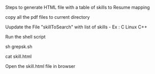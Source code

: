 Steps to generate HTML file with a table of skills to Resume mapping

copy all the pdf files to current directory

Uupdate the File "skillToSearch" with list of skills  -  Ex : C Linux C++

Run the shell script

sh grepsk.sh

cat skill.html

Open the skill.html file in browser

